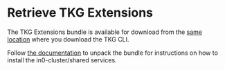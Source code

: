 # Retrieve TKG Extensions

The TKG Extensions bundle is available for download from the [same location](https://my.vmware.com/en/web/vmware/info/slug/infrastructure_operations_management/vmware_tanzu_kubernetes_grid/1_x) where you download the TKG CLI.

Follow [the documentation](https://docs.vmware.com/en/VMware-Tanzu-Kubernetes-Grid/1.0/vmware-tanzu-kubernetes-grid-10/GUID-manage-instance-index.html#unpack-bundle) to unpack the bundle for instructions on how to install the in0-cluster/shared services.
